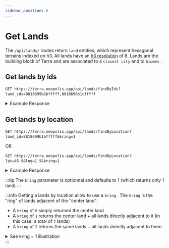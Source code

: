 ```yaml
---
sidebar_position: 6
---
```


# Get Lands

The `/api/lands/` routes return `land` entities, which represent hexagonal terrains indexed on h3. All lands have an [h3 resolution](https://h3geo.org/docs/core-library/restable/) of 8. Lands are the building block of Terra and are associated to a `closest city` and to `biomes` .

## Get lands by ids

```
GET https://terra.neopolis.app/api/lands/findByIds?land_ids=8818699b1bfffff,8818698b1cfffff
```

<details>
<summary>Example Response</summary>
<p>

```
{
    "data": [
        {
            "biome_percents": {
                "built_up": 5,
                "cropland": 13,
                "forest": 7,
                "grassland": 75
            },
            "city_distance_km": 20,
            "closest_city_id": "FRA_Limoges",
            "closest_city_name": "Limoges",
            "contains_places_v2": false,
            "country_id": "FRA",
            "id": "8818699b1bfffff",
            "main_biome": "grassland",
            "region_name": "Limousin"
        }
        (...)
    ],
    "status": "ok"
}
```

</p>
</details>

## Get lands by location

```
GET https://terra.neopolis.app/api/lands/findByLocation?land_id=8818699b1bfffff&kring=1
```

OR

```
GET https://terra.neopolis.app/api/lands/findByLocation?lat=45.9&lng=1.5&kring=1
```

<details>
<summary>Example Response</summary>
<p>

```
{
    "data": [
        {
            "biome_percents": {
                "built_up": 5,
                "cropland": 13,
                "forest": 7,
                "grassland": 75
            },
            "city_distance_km": 20,
            "closest_city_id": "FRA_Limoges",
            "closest_city_name": "Limoges",
            "contains_places_v2": false,
            "country_id": "FRA",
            "id": "8818699b1bfffff",
            "main_biome": "grassland",
            "region_name": "Limousin"
        }
        (...)
    ],
    "status": "ok"
}
```

</p>
</details>

:::tip
The `kring` parameter is optionnal and defaults to 1 (which returns only 1 land)
:::

:::info
Getting a lands by location allow to use a `kring` . The `kring` is the "ring" of lands adjacent of the "center land". 
* A `kring` of `0` simply returned the center land
* A `kring` of `1` returns the center land + all lands directly adjacent to it (in this case, a total of `7` lands)
* A `kring` of `2` returns the same lands + all lands directly adjacent to them 

<details>
<summary>See kring = 1 illustration</summary>
<p>

![kring of 1](./img/neighbors-hexagon.png)

</p>
</details>
:::
